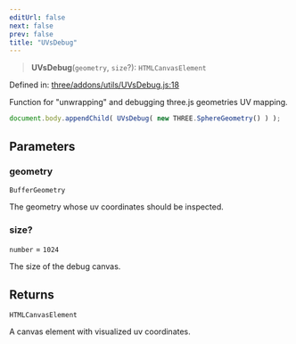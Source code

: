 ```yaml
---
editUrl: false
next: false
prev: false
title: "UVsDebug"
---
```


> **UVsDebug**(`geometry`, `size`?): `HTMLCanvasElement`

Defined in: [three/addons/utils/UVsDebug.js:18](https://github.com/DefinitelyMaybe/three-i18n/blob/fa57b79433d1c349ffb23a78727299c8d4190136/three/addons/utils/UVsDebug.js#L18)

Function for "unwrapping" and debugging three.js geometries UV mapping.

```js
document.body.appendChild( UVsDebug( new THREE.SphereGeometry() ) );
```

## Parameters

### geometry

`BufferGeometry`

The geometry whose uv coordinates should be inspected.

### size?

`number` = `1024`

The size of the debug canvas.

## Returns

`HTMLCanvasElement`

A canvas element with visualized uv coordinates.
